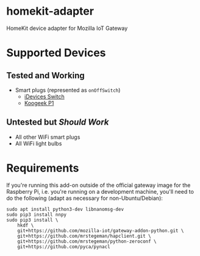 # homekit-adapter

HomeKit device adapter for Mozilla IoT Gateway

# Supported Devices

## Tested and Working

* Smart plugs (represented as `onOffSwitch`)
    * [iDevices Switch](https://store.idevicesinc.com/idevices-switch/)
    * [Koogeek P1](https://www.koogeek.com/p-p1.html)

## Untested but _Should Work_

* All other WiFi smart plugs
* All WiFi light bulbs

# Requirements

If you're running this add-on outside of the official gateway image for the Raspberry Pi, i.e. you're running on a development machine, you'll need to do the following (adapt as necessary for non-Ubuntu/Debian):

```
sudo apt install python3-dev libnanomsg-dev
sudo pip3 install nnpy
sudo pip3 install \
    hkdf \
    git+https://github.com/mozilla-iot/gateway-addon-python.git \
    git+https://github.com/mrstegeman/hapclient.git \
    git+https://github.com/mrstegeman/python-zeroconf \
    git+https://github.com/pyca/pynacl
```
